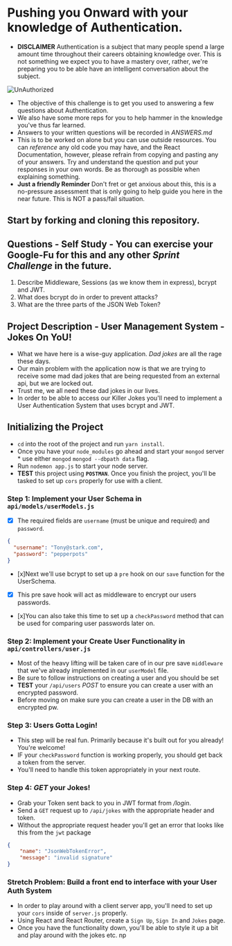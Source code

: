 # Pushing you Onward with your knowledge of Authentication.

* **DISCLAIMER** Authentication is a subject that many people spend a large amount time throughout their careers obtaining knowledge over. This is not something we expect you to have a mastery over, rather, we're preparing you to be able have an intelligent conversation about the subject.

![UnAuthorized](keep-calm-you-are-not-authorized.png)

* The objective of this challenge is to get you used to answering a few questions about Authentication.
* We also have some more reps for you to help hammer in the knowledge you've thus far learned.
* Answers to your written questions will be recorded in _ANSWERS.md_
* This is to be worked on alone but you can use outside resources. You can _reference_ any old code you may have, and the React Documentation, however, please refrain from copying and pasting any of your answers. Try and understand the question and put your responses in your own words. Be as thorough as possible when explaining something.
* **Just a friendly Reminder** Don't fret or get anxious about this, this is a no-pressure assessment that is only going to help guide you here in the near future. This is NOT a pass/fail situation.

## Start by forking and cloning this repository.

## Questions - Self Study - You can exercise your Google-Fu for this and any other _Sprint Challenge_ in the future.

1.  Describe Middleware, Sessions (as we know them in express), bcrypt and JWT.
1.  What does bcrypt do in order to prevent attacks?
1.  What are the three parts of the JSON Web Token?

## Project Description - User Management System - Jokes On YoU!

* What we have here is a wise-guy application. _Dad jokes_ are all the rage these days.
* Our main problem with the application now is that we are trying to receive some mad dad jokes that are being requested from an external api, but we are locked out.
* Trust me, we all need these dad jokes in our lives.
* In order to be able to access our Killer Jokes you'll need to implement a User Authentication System that uses bcrypt and JWT.

## Initializing the Project

* `cd` into the root of the project and run `yarn install`.
* Once you have your `node_modules` go ahead and start your `mongod` server \* use either `mongod` `mongod --dbpath data` flag.
* Run `nodemon app.js` to start your node server.
* **TEST** this project using **`POSTMAN`**. Once you finish the project, you'll be tasked to set up `cors` properly for use with a client.

### Step 1: Implement your User Schema in `api/models/userModels.js`

*[x] The required fields are `username` (must be unique and required) and `password`.

```json
{
  "username": "Tony@stark.com",
  "password": "pepperpots"
}
```

* [x]Next we'll use bcrypt to set up a `pre` hook on our `save` function for the UserSchema.
*[x] This pre save hook will act as middleware to encrypt our users passwords.
* [x]You can also take this time to set up a `checkPassword` method that can be used for comparing user passwords later on.

### Step 2: Implement your Create User Functionality in `api/controllers/user.js`

* Most of the heavy lifting will be taken care of in our pre save `middleware` that we've already implemented in our `userModel` file.
* Be sure to follow instructions on creating a user and you should be set
* **TEST** your `/api/users` _POST_ to ensure you can create a user with an encrypted password.
* Before moving on make sure you can create a user in the DB with an encrypted pw.

### Step 3: Users Gotta Login!

* This step will be real fun. Primarily because it's built out for you already! You're welcome!
* IF your `checkPassword` function is working properly, you should get back a token from the server.
* You'll need to handle this token appropriately in your next route.

### Step 4: _GET_ your Jokes!

* Grab your Token sent back to you in JWT format from _/login_.
* Send a `GET` request up to `/api/jokes` with the appropriate header and token.
* Without the appropriate request header you'll get an error that looks like this from the `jwt` package

```json
{
    "name": "JsonWebTokenError",
    "message": "invalid signature"
}
```

### Stretch Problem: Build a front end to interface with your User Auth System

* In order to play around with a client server app, you'll need to set up your `cors` inside of `server.js` properly.
* Using React and React Router, create a `Sign Up`, `Sign In` and `Jokes` page.
* Once you have the functionality down, you'll be able to style it up a bit and play around with the jokes etc.
np
